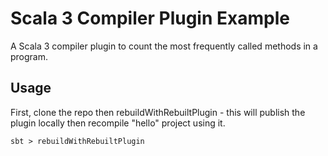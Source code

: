 # Scala 3 Compiler Plugin Example

A Scala 3 compiler plugin to count the most frequently called methods in a program.

## Usage

First, clone the repo then rebuildWithRebuiltPlugin - this will publish the plugin locally then recompile "hello" project using it.

```
sbt > rebuildWithRebuiltPlugin
```

